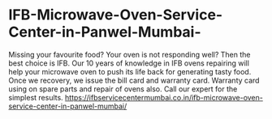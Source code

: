 # IFB-Microwave-Oven-Service-Center-in-Panwel-Mumbai-
Missing your favourite food? Your oven is not responding well? Then the best choice is IFB. Our 10 years of knowledge in IFB ovens repairing will help your microwave oven to push its life back for generating tasty food. Once we recovery, we issue the bill card and warranty card. Warranty card using on spare parts and repair of ovens also. Call our expert for the simplest results. https://ifbservicecentermumbai.co.in/ifb-microwave-oven-service-center-in-panwel-mumbai/
